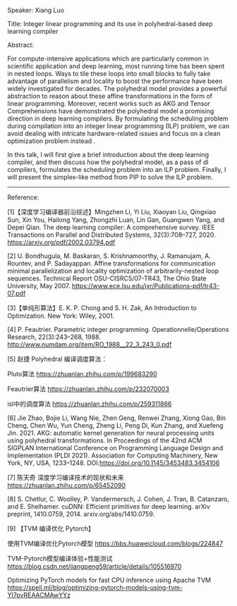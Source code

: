 Speaker: Xiang Luo

Title: Integer linear programming and its use in polyhedral-based deep learning compiler

Abstract:

For compute-intensive applications which are particularly common in scientific application and deep learning, most running time has been spent in nested loops. Ways to tile these loops into small blocks to fully take advantage of parallelism and locality to boost the performance have been widely investigated for decades. The polyhedral model provides a powerful abstraction to reason about these affine transformations in the form of linear programming. Moreover, recent works such as AKG and Tensor Comprehensions have demonstrated the polyhedral model a promising direction in deep learning compilers. By formulating the scheduling problem during compilation into an integer linear programming (ILP) problem, we can avoid dealing with intricate hardware-related issues and focus on a clean optimization problem instead .

In this talk, I will first give a brief introduction about the deep learning compiler, and then discuss how the polyhedral model, as a pass of dl compilers, formulates the scheduling problem into an ILP problem. Finally, I will present the simplex-like method from PIP to solve the ILP problem.

---

Reference: 

[1]【深度学习编译器前沿综述】Mingzhen Li, Yi Liu, Xiaoyan Liu, Qingxiao Sun, Xin You, Hailong Yang, Zhongzhi Luan, Lin Gan, Guangwen Yang, and Depei Qian. The deep learning compiler: A comprehensive survey. IEEE Transactions on Parallel and Distributed Systems, 32(3):708–727, 2020. https://arxiv.org/pdf/2002.03794.pdf

[2] U. Bondhugula, M. Baskaran, S. Krishnamoorthy, J. Ramanujam, A. Rountev, and P. Sadayappan. Affine transformations for communication minimal parallelization and locality optimization of arbitrarily-nested loop sequences. Technical Report OSU-CISRC5/07-TR43, The Ohio State University, May 2007. https://www.ece.lsu.edu/jxr/Publications-pdf/tr43-07.pdf

[3]【单纯形算法】E. K. P. Chong and S. H. Zak, An Introduction to Optimization. New York: Wiley, 2001.

[4] P. Feautrier. Parametric integer programming. Operationnelle/Operations Research, 22(3):243–268, 1988. http://www.numdam.org/item/RO_1988__22_3_243_0.pdf

[5] 赵捷 Polyhedral 编译调度算法：

Pluto算法 https://zhuanlan.zhihu.com/p/199683290

Feautrier算法 https://zhuanlan.zhihu.com/p/232070003

isl中的调度算法 https://zhuanlan.zhihu.com/p/259311866

[6] Jie Zhao, Bojie Li, Wang Nie, Zhen Geng, Renwei Zhang, Xiong Gao, Bin Cheng, Chen Wu, Yun Cheng, Zheng Li, Peng Di, Kun Zhang, and Xuefeng Jin. 2021. AKG: automatic kernel generation for neural processing units using polyhedral transformations. In Proceedings of the 42nd ACM SIGPLAN International Conference on Programming Language Design and Implementation (PLDI 2021). Association for Computing Machinery, New York, NY, USA, 1233–1248. DOI:https://doi.org/10.1145/3453483.3454106

[7] 陈天奇 深度学习编译技术的现状和未来 https://zhuanlan.zhihu.com/p/65452090

[8] S. Chetlur, C. Woolley, P. Vandermersch, J. Cohen, J. Tran, B. Catanzaro, and E. Shelhamer. cuDNN: Efficient primitives for deep learning. arXiv preprint, 1410.0759, 2014. arxiv.org/abs/1410.0759.

[9] 【TVM 编译优化 Pytorch】

使用TVM编译优化Pytorch模型 https://bbs.huaweicloud.com/blogs/224847

TVM-Pytorch模型编译体验+性能测试 https://blog.csdn.net/jiangpeng59/article/details/105516970

Optimizing PyTorch models for fast CPU inference using Apache TVM https://spell.ml/blog/optimizing-pytorch-models-using-tvm-YI7pvREAACMAwYYz

